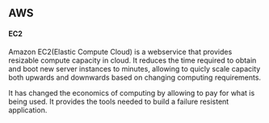 ## AWS

#### EC2
Amazon EC2(Elastic Compute Cloud) is a webservice that provides resizable compute capacity in cloud. It reduces the time required to obtain and boot new server instances to minutes, allowing to quicly scale capacity both upwards and downwards based on changing computing requirements.

It has changed the economics of computing by allowing to pay for what is being used. It provides the tools needed to build a failure resistent application.
